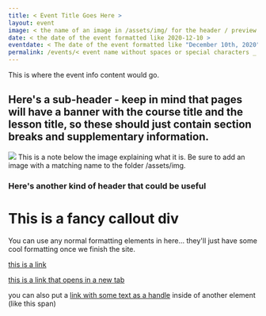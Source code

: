 ```yaml
---
title: < Event Title Goes Here >
layout: event
image: < the name of an image in /assets/img/ for the header / preview >
date: < the date of the event formatted like 2020-12-10 >
eventdate: < The date of the event formatted like "December 10th, 2020" >
permalink: /events/< event name without spaces or special characters _ the date it takes place on>/
---
```


<!-- 
Example header content
---
title: Crypto Curious Course
layout: event
image: crypto_curious_course_og.png
eventdate: December 10th, 2020
permalink: /events/crypto-curious-course_201210
---
-->

<span> This is where the event info content would go.</span>

<h2> Here's a sub-header - keep in mind that pages will have a banner with the course title and the lesson title, so these should just contain section breaks and supplementary information.</h2>

<img src="/assets/img/test.png"> 
<span class="imgDetail">This is a note below the image explaining what it is. Be sure to add an image with a matching name to the folder /assets/img.</span>

<h3> Here's another kind of header that could be useful</h3>

<div class="callout">
    <h1>This is a fancy callout div</h1>
    <span>You can use any normal formatting elements in here... they'll just have some cool formatting once we finish the site.</span>
</div>

<a href="https://linktosomewebsite.com/somepage">this is a link</a>

<a href="https://linktosomewebsite.com/somepage" target="_blank">this is a link that opens in a new tab</a>

<span>you can also put a <a href="https://linktosomewebsite.com/somepage" target="_blank">link with some text as a handle</a> inside of another element (like this span)</span>


 
